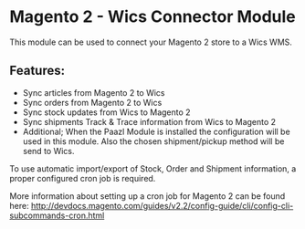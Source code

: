 # Magento 2 - Wics Connector Module
This module can be used to connect your Magento 2 store to a Wics WMS.
 
## Features:
- Sync articles from Magento 2 to Wics
- Sync orders from Magento 2 to Wics
- Sync stock updates from Wics to Magento 2
- Sync shipments Track & Trace information from Wics to Magento 2
- Additional; When the Paazl Module is installed the configuration will be used in this module. Also the chosen shipment/pickup method will be send to Wics.

To use automatic import/export of Stock, Order and Shipment information, a proper configured cron job is required. 

More information about setting up a cron job for Magento 2 can be found here:
http://devdocs.magento.com/guides/v2.2/config-guide/cli/config-cli-subcommands-cron.html 